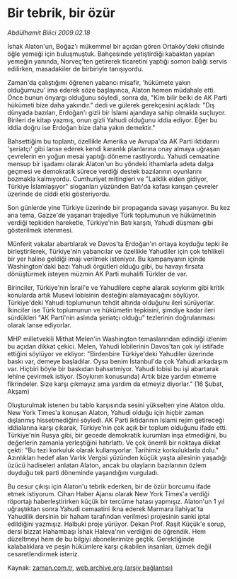 # Bir tebrik, bir özür

*Abdülhamit Bilici 2009.02.18*

<tr><td class="metin" colspan="2" style="padding-top: 20px; padding-left: 5px; padding-right: 10px;">İshak Alaton'un, Boğaz'ı mükemmel bir açıdan gören Ortaköy'deki ofisinde öğle yemeği için buluşmuştuk. Bahçesinde yetiştirdiği kabaktan yapılan yemeğin yanında, Norveç'ten getirerek ticaretini yaptığı somon balığı servis edilirken, masadakiler de birbiriyle tanışıyordu.</td></tr><tr><td class="metin" colspan="2" style="padding-top: 20px; padding-left: 5px; padding-right: 10px;"><p> Zaman'da çalıştığımı öğrenen yabancı misafir, 'hükümete yakın olduğumuzu' ima ederek söze başlayınca, Alaton hemen müdahale etti. Önce bunun önyargı olduğunu söyledi, sonra da, "Kim bilir belki de AK Parti hükümeti bize daha yakındır." dedi ve gülerek gerekçesini açıkladı: "Dış dünyada bazıları, Erdoğan'ı gizli bir İslami ajandaya sahip olmakla suçluyor. Birileri de kitap yazmış, onun gizli Yahudi olduğunu iddia ediyor. Eğer bu iddia doğru ise Erdoğan bize daha yakın demektir."
<p> Bahsettiğim bu toplantı, özellikle Amerika ve Avrupa'da AK Parti iktidarını 'şeriatçı' gibi lanse ederek kendi karanlık planlarına onay almaya uğraşan çevrelerin en yoğun mesai yaptığı döneme rastlıyordu. Yahudi cemaatine mensup bir işadamı olarak Alaton'un bu yöndeki ithamlarla adeta dalga geçmesi ve demokratik sürece verdiği destek bazılarının oyunlarını bozmakla kalmıyordu. Cumhuriyet mitingleri ve "Laiklik elden gidiyor, Türkiye İslamlaşıyor" sloganları yüzünden Batı'da kafası karışan çevreler üzerinde de ciddi etki gösteriyordu.
<p> Son günlerde yine Türkiye üzerinde bir propaganda savaşı yaşanıyor. Bu kez ana tema, Gazze'de yaşanan trajediye Türk toplumunun ve hükümetinin verdiği tepkiden hareketle, Türkiye'nin Batı karşıtı, Yahudi düşmanı gibi gösterilmek istenmesi.
<p> Münferit vakalar abartılarak ve Davos'ta Erdoğan'ın ortaya koyduğu tepki ile birleştirilerek, Türkiye'nin yabancılar ve özellikle Yahudiler için çok tehlikeli bir yer haline geldiği imajı verilmek isteniyor. Bu kampanyanın içinde Washington'daki bazı Yahudi örgütleri olduğu gibi, bu havayı fırsata dönüştürmek isteyen müzmin AK Parti muhalifi Türkler de var.
<p> Birinciler, Türkiye'nin İsrail'e ve Yahudilere cephe alarak soykırım gibi kritik konularda artık Musevi lobisinin desteğini alamayacağını söylüyor. Türkiye'deki Yahudi toplumunun tehdit altında olduğunu ileri sürüyorlar. İkinciler ise Türk toplumunun ve hükümetin tepkisini, şimdiye kadar ileri sürdükleri "AK Parti'nin aslında şeriatçı olduğu" tezlerinin doğrulanması olarak lanse ediyorlar.
<p> MHP milletvekili Mithat Melen'in Washington temaslarından edindiği izlenim bu açıdan dikkat çekici. Melen, Yahudi lobilerinin Davos'tan çok iyi istifade ettiğini söylüyor ve ekliyor: "Birdenbire Türkiye'deki Yahudiler üzerinde baskı var, demeye başladılar. Oysa benim İstanbul'da çok Yahudi arkadaşım var. Hiçbiri böyle bir baskıdan bahsetmiyor. Yahudi lobisi bu işi abartarak lehine çevirmek istiyor. (Soykırım konusunda) Artık bize yardım etmeme fikrindeler. Size karşı çıkmayız ama yardım da etmeyiz diyorlar." (16 Şubat, Akşam)
<p> Oluşturulmak istenen bu tablo karşısında sesini yükselten yine Alaton oldu. New York Times'a konuşan Alaton, Yahudi olduğu için hiçbir zaman dışlanmış hissetmediğini söyledi. AK Parti iktidarının İslami rejim getireceği iddialarına karşı çıkarak, Türkiye'nin çok açık bir toplum olduğunu ifade etti. Türkiye'nin Rusya gibi, bir gecede demokratik kurumları inşa etmediğini, bu değerlerin zamanla yerleştiğini hatırlattı. Ve çok önemli bir noktaya dikkat çekti: "Bu tezi korkuluk olarak kullanıyorlar. Tarihimiz korkuluklarla dolu." Azınlıkları hedef alan Varlık Vergisi yüzünden küçük yaşta ailesinin yaşadığı üzücü hadiseleri anlatan Alaton, ancak bu olayların bazılarının özlem duyduğu tek parti döneminde yaşandığını vurguladı.
<p> Bu cesur çıkışı için Alaton'u tebrik ederken, bir de özür borcumu ifade etmek istiyorum. Cihan Haber Ajansı olarak New York Times'a verdiği röportajı haberleştirirken küçük bir tercüme hatası yapmışız. Alaton'un 1 yıl uğraştıktan sonra Yahudi cemaatini ikna ederek Marmara İlahiyat'ta Yahudilik dersinin bir haham tarafından verilmesi projesinin sanki iptal edildiğini yazmışız. Halbuki proje yürüyor. Dekan Prof. Raşit Küçük'e sorup, dersi bizzat Hahambaşı İshak Haleva'nın verdiğini de öğrendik. Hem düzeltmeyi hem de bu bilgiyi abonelerimize geçtik. Gerektiğinde kalabalıklara ve peşin hükümlere karşı çıkabilen insanları, üzmek değil cesaretlendirmek isteriz. <br/></p></p></p></p></p></p></p></p></td></tr>

Kaynak: [zaman.com.tr](http://zaman.com.tr/yazar.do?yazino=816529), [web.archive.org (arşiv bağlantısı)](http://web.archive.org/web/20090301032614/http://www.zaman.com.tr:80/yazar.do?yazino=816529)
